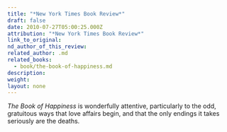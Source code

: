 ```yaml
---
title: "*New York Times Book Review*"
draft: false
date: 2010-07-27T05:00:25.000Z
attribution: "*New York Times Book Review*"
link_to_original:
nd_author_of_this_review:
related_author: .md
related_books:
  - book/the-book-of-happiness.md
description:
weight:
layout: none
---
```

*The Book of Happiness* is wonderfully attentive, particularly to the odd, gratuitous ways that love affairs begin, and that the only endings it takes seriously are the deaths.

